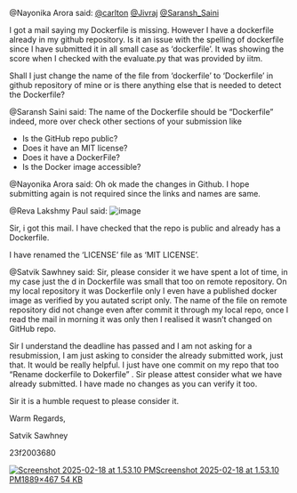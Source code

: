 @Nayonika Arora said: [@carlton](/u/carlton) [@Jivraj](/u/jivraj) [@Saransh\_Saini](/u/saransh_saini)  

I got a mail saying my Dockerfile is missing. However I have a dockerfile already in my github repository. Is it an issue with the spelling of dockerfile since I have submitted it in all small case as ‘dockerfile’. It was showing the score when I checked with the evaluate.py that was provided by iitm.


Shall I just change the name of the file from ‘dockerfile’ to ‘Dockerfile’ in github repository of mine or is there anything else that is needed to detect the Dockerfile?


@Saransh Saini said: The name of the Dockerfile should be “Dockerfile” indeed, more over check other sections of your submission like


* Is the GitHub repo public?
* Does it have an MIT license?
* Does it have a DockerFile?
* Is the Docker image accessible?


@Nayonika Arora said: Oh ok made the changes in Github. I hope submitting again is not required since the links and names are same.


@Reva Lakshmy Paul said: ![image](https://europe1.discourse-cdn.com/flex013/uploads/iitm/original/3X/b/f/bf69a3cdef0ecdaeb2a38ccd8fa511d1f41a4312.png)  

Sir, i got this mail. I have checked that the repo is public and already has a Dockerfile.  

I have renamed the ‘LICENSE’ file as ‘MIT LICENSE’.


@Satvik Sawhney said: Sir, please consider it we have spent a lot of time, in my case just the d in Dockerfile was small that too on remote repository. On my local repository it was Dockerfile only I even have a published docker image as verified by you autated script only. The name of the file on remote repository did not change even after commit it through my local repo, once I read the mail in morning it was only then I realised it wasn’t changed on GitHub repo.


Sir I understand the deadline has passed and I am not asking for a resubmission, I am just asking to consider the already submitted work, just that. It would be really helpful. I just have one commit on my repo that too “Rename dockerfile to Dokerfile” . Sir please attest consider what we have already submitted. I have made no changes as you can verify it too.


Sir it is a humble request to please consider it.


Warm Regards,  

Satvik Sawhney  

23f2003680


[![Screenshot 2025-02-18 at 1.53.10 PM](https://europe1.discourse-cdn.com/flex013/uploads/iitm/optimized/3X/1/a/1a5f2ea044383efcb5d248ddb487665e9e65957d_2_690x170.png)Screenshot 2025\-02\-18 at 1\.53\.10 PM1889×467 54 KB](https://europe1.discourse-cdn.com/flex013/uploads/iitm/original/3X/1/a/1a5f2ea044383efcb5d248ddb487665e9e65957d.png "Screenshot 2025-02-18 at 1.53.10 PM")

